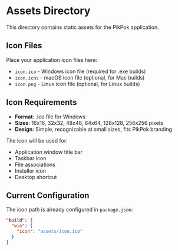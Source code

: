 # Assets Directory

This directory contains static assets for the PikPok application.

## Icon Files

Place your application icon files here:

- `icon.ico` - Windows icon file (required for .exe builds)
- `icon.icns` - macOS icon file (optional, for Mac builds)
- `icon.png` - Linux icon file (optional, for Linux builds)

## Icon Requirements

- **Format**: .ico file for Windows
- **Sizes**: 16x16, 32x32, 48x48, 64x64, 128x128, 256x256 pixels
- **Design**: Simple, recognizable at small sizes, fits PikPok branding

The icon will be used for:
- Application window title bar
- Taskbar icon
- File associations
- Installer icon
- Desktop shortcut

## Current Configuration

The icon path is already configured in `package.json`:
```json
"build": {
  "win": {
    "icon": "assets/icon.ico"
  }
}
``` 